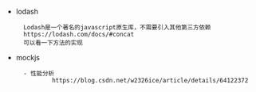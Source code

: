 - lodash

        Lodash是一个著名的javascript原生库，不需要引入其他第三方依赖
        https://lodash.com/docs/#concat
        可以看一下方法的实现

- mockjs

        - 性能分析
                https://blog.csdn.net/w2326ice/article/details/64122372

        